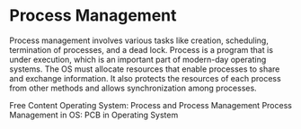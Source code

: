 # Process Management

Process management involves various tasks like creation, scheduling, termination of processes, and a dead lock. Process is a program
that is under execution, which is an important part of modern-day operating systems. The OS must allocate resources that enable processes to share and exchange information. It also protects the resources of each process from other methods and allows synchronization among processes.

<ResourceGroupTitle>Free Content</ResourceGroupTitle>
<BadgeLink colorScheme='yellow' badgeText='Read' href='https://medium.com/@akhandmishra/operating-system-process-and-process-management-108d83e8ce60'>Operating System: Process and Process Management</BadgeLink>
<BadgeLink colorScheme='yellow' badgeText='Read' href='https://www.guru99.com/process-management-pcb.html'>Process Management in OS: PCB in Operating System</BadgeLink>


